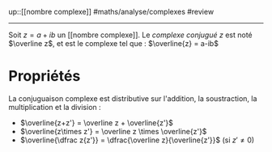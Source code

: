 up::[[nombre complexe]]
#maths/analyse/complexes #review 

---
Soit $z = a+ib$ un [[nombre complexe]].
Le _complexe conjugué_ $z$ est noté $\overline z$, et est le complexe tel que :
$\overline{z} = a-ib$

# Propriétés

La conjuguaison complexe est distributive sur l'addition, la soustraction, la multiplication et la division :

- $\overline{z+z'} = \overline z + \overline{z'}$
- $\overline{z\times z'} = \overline z \times \overline{z'}$
- $\overline{\dfrac z{z'}} = \dfrac{\overline z}{\overline{z'}}$ (si $z'\neq 0$)



